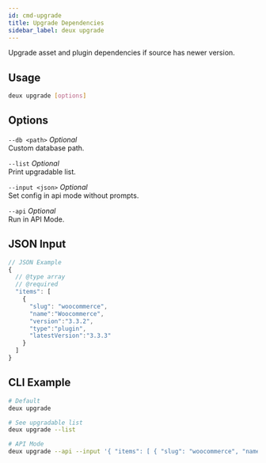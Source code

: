 ```yaml
---
id: cmd-upgrade
title: Upgrade Dependencies
sidebar_label: deux upgrade
---
```


Upgrade asset and plugin dependencies if source has newer version.

## Usage
```bash
deux upgrade [options]
```

## Options
`--db <path>` *Optional*  
Custom database path.

`--list` *Optional*  
Print upgradable list.

`--input <json>` *Optional*  
Set config in api mode without prompts.

`--api` *Optional*  
Run in API Mode.

## JSON Input
```javascript 
// JSON Example
{
  // @type array
  // @required
  "items": [
    {
      "slug": "woocommerce",
      "name":"Woocommerce",
      "version":"3.3.2",
      "type":"plugin",
      "latestVersion":"3.3.3"
    }
  ]
}
```

## CLI Example
```bash
# Default
deux upgrade

# See upgradable list
deux upgrade --list

# API Mode
deux upgrade --api --input '{ "items": [ { "slug": "woocommerce", "name":"Woocommerce", "version":"3.3.2", "type":"plugin", "latestVersion":"3.3.3" } ] }'
```

